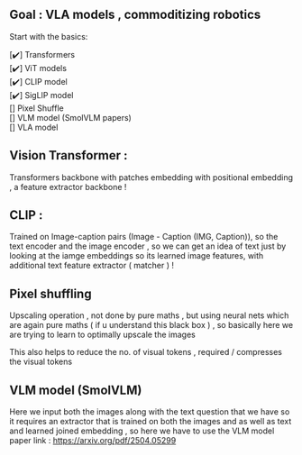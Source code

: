 ## Goal : VLA models , commoditizing robotics 


Start with the basics: 


[✔️] Transformers  
[✔️] ViT models  
[✔️] CLIP model   
[✔️] SigLIP model  
[] Pixel Shuffle  
[] VLM model (SmolVLM papers)  
[] VLA model   



## Vision Transformer : 
Transformers backbone with patches embedding with positional embedding , a feature extractor backbone !


## CLIP : 
Trained on Image-caption pairs (Image - Caption (IMG, Caption)), so the text encoder and the image encoder , so we can get an idea of text just by looking at the iamge embeddings so its learned image features, with additional text feature extractor ( matcher ) ! 


## Pixel shuffling 

Upscaling operation , not done by pure maths , but using neural nets which are again pure maths ( if u understand this black box ) , so basically here we are trying to learn to optimally upscale the images

This also helps to reduce the no. of visual tokens , required / compresses the visual tokens  

## VLM model (SmolVLM)

Here we input both the images along with the text question that we have so it requires an extractor that is trained on both the images and as well as text and learned joined embedding , so here we have to use the VLM model 
paper link : https://arxiv.org/pdf/2504.05299 

